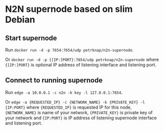 # N2N supernode based on slim Debian

## Start supernode

Run `docker run -d -p 7654:7654/udp petrknap/n2n-supernode`.

Or `docker run -d -p {[IP:]PORT}:7654/udp petrknap/n2n-supernode`
where `{[IP:]PORT}` is optional IP address of listening interface and listening port.

## Connect to running supernode

Run `edge -a 10.0.0.1 -c n2n -k key -l 127.0.0.1:7654`.

Or `edge -a {REQUESTED_IP} -c {NETWORK_NAME} -k {PRIVATE_KEY} -l {IP:PORT}`
where `{REQUESTED_IP}` is requested IP for this node,
`{NETWORK_NAME}` is name of your network,
`{PRIVATE_KEY}` is private key of your network and
`{IP:PORT}` is IP address of listening supernode interface and listening port.
